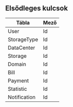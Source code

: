 ## Elsődleges kulcsok

<center>

| Tábla        | Mező |
| ------------ | ---- |
| User         | Id   |
| StorageType  | Id   |
| DataCenter   | Id   |
| Storage      | Id   |
| Domain       | Id   |
| Bill         | Id   |
| Payment      | Id   |
| Statistic    | Id   |
| Notification | Id   |

</center>
